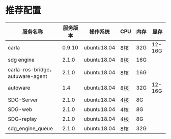# 推荐配置

| 服务名称                         | 服务版本 | 操作系统    | CPU  | 内存 | 显存   |
| -------------------------------- | -------- | ----------- | ---- | ---- | ------ |
| carla                            | 0.9.10   | ubuntu18.04 | 8核  | 32G  | 12-16G |
| sdg engine                       | 2.1.0    | ubuntu18.04 | 8核  | 16G  |        |
| carla-ros-bridge，autuware-agent | 2.1.0    | ubuntu18.04 | 8核  | 16G  |        |
| autoware                         | 1.4      | ubuntu18.04 | 8核  | 32G  | 12-16G |
| SDG-Server                       | 2.1.0    | ubuntu18.04 | 4核  | 8G   |        |
| SDG-web                          | 2.1.0    | ubuntu18.04 | 4核  | 8G   |        |
| SDG-replay                       | 2.1.0    | ubuntu18.04 | 4核  | 8G   |        |
| sdg_engine_queue                 | 2.1.0    | ubuntu18.04 | 8核  | 32G  |        |
